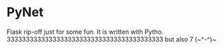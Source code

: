# PyNet

Flask rip-off just for some fun.
It is written with Pytho.
33333333333333333333333333333333333333333 but also 7 (~^-^)~
